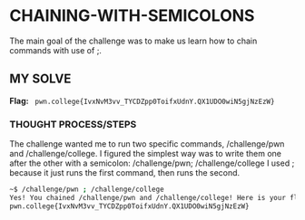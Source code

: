 # CHAINING-WITH-SEMICOLONS
The main goal of the challenge was to make us learn how to chain commands with use of ;.

## MY SOLVE
**Flag:** ` pwn.college{IvxNvM3vv_TYCDZpp0ToifxUdnY.QX1UDO0wiN5gjNzEzW}`

### THOUGHT PROCESS/STEPS
The challenge wanted me to run two specific commands, /challenge/pwn and /challenge/college. I figured the simplest way was to 
write them one after the other with a semicolon: /challenge/pwn; /challenge/college I used ; because it just runs the first command, 
then runs the second.

```bash
~$ /challenge/pwn ; /challenge/college
Yes! You chained /challenge/pwn and /challenge/college! Here is your flag:
pwn.college{IvxNvM3vv_TYCDZpp0ToifxUdnY.QX1UDO0wiN5gjNzEzW}
```
